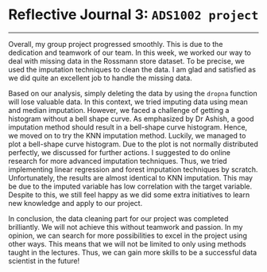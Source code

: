 # Reflective Journal 3: `ADS1002 project `<br>

<hr>

Overall, my group project progressed smoothly. This is due to the dedication and teamwork of our team. In this week, we worked our way to deal with missing data in the Rossmann store dataset. To be precise, we used the imputation techniques to clean the data. I am glad and satisfied as we did quite an excellent job to handle the missing data.

Based on our analysis, simply deleting the data by using the `dropna` function will lose valuable data. In this context, we tried imputing data using mean and median imputation. However, we faced a challenge of getting a histogram without a bell shape curve. As emphasized by Dr Ashish, a good imputation method should result in a bell-shape curve histogram. Hence, we moved on to try the KNN imputation method. Luckily, we managed to plot a bell-shape curve histogram. Due to the plot is not normally distributed perfectly, we discussed for further actions. I suggested to do online research for more advanced imputation techniques. Thus, we tried implementing linear regression and forest imputation techniques by scratch. Unfortunately, the results are almost identical to KNN imputation. This may be due to the imputed variable has low correlation with the target variable. Despite to this, we still feel happy as we did some extra initiatives to learn new knowledge and apply to our project.

In conclusion, the data cleaning part for our project was completed brilliantly. We will not achieve this without teamwork and passion. In my opinion, we can search for more possibilities to excel in the project using other ways. This means that we will not be limited to only using methods taught in the lectures. Thus, we can gain more skills to be a successful data scientist in the future!
